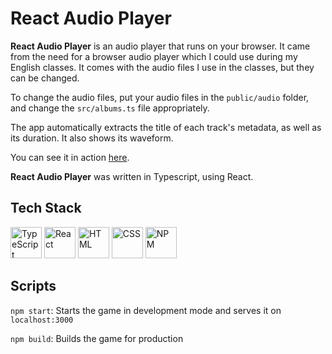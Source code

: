 # React Audio Player

<b>React Audio Player</b> is an audio player that runs on your browser. It came from the need for a browser audio player which I could use during my English classes. It comes with the audio files I use in the classes, but they can be changed.

To change the audio files, put your audio files in the ```public/audio``` folder, and change the ```src/albums.ts``` file appropriately.

The app automatically extracts the title of each track's metadata, as well as its duration. It also shows its waveform.

You can see it in action <a href="https://englishaudioplayer.netlify.app">here</a>.

<b>React Audio Player</b> was written in Typescript, using React.

## Tech Stack
<img height="50" src="https://github.com/user-attachments/assets/262eb873-1f66-40c3-9261-c05604451284" alt="TypeScript" title="TypeScript"/>
<img height="50" src="https://github.com/user-attachments/assets/958af20f-198d-465a-b381-7578c6eb136f" alt="React" title="React"/>
<img height="50" src="https://github.com/user-attachments/assets/6364c31a-da0f-4ee8-a69f-f33ad1f7c921" alt="HTML" title="HTML"/>
<img height="50" src="https://github.com/user-attachments/assets/7c59f579-8108-4064-b758-5aa207f23e81" alt="CSS" title="CSS"/>
<img height="50" src="https://github.com/user-attachments/assets/1f665f79-d1a3-464f-b4ac-3916b5d1a38b" alt="NPM" title="NPM"/>

## Scripts
```npm start```: Starts the game in development mode and serves it on ```localhost:3000```

```npm build```: Builds the game for production
